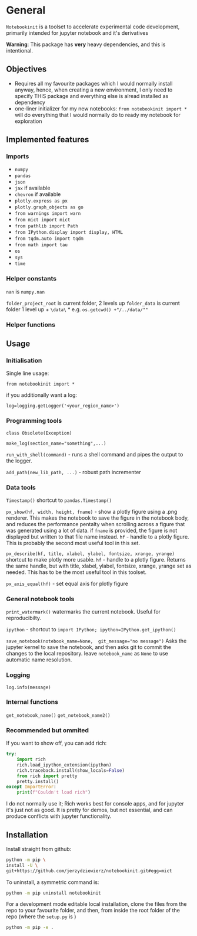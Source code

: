# General

`Notebookinit` is a toolset to accelerate experimental code development, primarily intended for jupyter notebook and it's derivatives

**Warning**:
This package has **very** heavy dependencies, and this is intentional. 


## Objectives
* Requires all my favourite packages which I would normally install anyway, hence, when creating a new environment, I only need to specify THIS package and everything else is alread installed as dependency
* one-liner initializer for my new notebooks: `from notebookinit import *`  will do everything that I would normally do to ready my notebook for exploration


## Implemented features

### Imports

* `numpy`
* `pandas`
* `json`
* `jax` if available
* `chevron` if available
* `plotly.express as px`
* `plotly.graph_objects as go`
* `from warnings import warn`
* `from mict import mict`
* `from pathlib import Path`
* `from IPython.display import display, HTML`
* `from tqdm.auto import tqdm`
* `from math import tau`
* `os`
* `sys`
* `time`


### Helper constants


`nan` is `numpy.nan`

`folder_project_root` is current folder, 2 levels up
`folder_data` is current folder 1 level up + `\data\` 
	* e.g. `os.getcwd() +"/../data/""`


### Helper functions




## Usage

### Initialisation
Single line usage:

`from notebookinit import *`

if you additionally want a log:

`log=logging.getLogger('<your_region_name>')`

### Programming tools

`class Obsolete(Exception)`

`make_log(section_name="something",...)`

`run_with_shell(command)` - runs a shell command and pipes the output to the logger.

`add_path(new_lib_path, ...)` - robust path incrementer



### Data tools

`Timestamp()` shortcut to `pandas.Timestamp()` 

`px_show(hf, width, height, fname)` - show a plotly figure using a .png renderer. This makes the notebook to save the figure in the notebook body, and reduces the performance pentalty when scrolling across a figure that was generated using a lot of data. if `fname` is provided, the figure is not displayed but written to that file name instead. `hf` - handle to a plotly figure. This is probably the second most useful tool in this set.

`px_describe(hf, title, xlabel, ylabel, fontsize, xrange, yrange)` shortcut to make plotly more usable. `hf` - handle to a plotly figure. Returns the same handle, but with title, xlabel, ylabel, fontsize, xrange, yrange set as needed. This has to be the most useful tool in this toolset. 

`px_axis_equal(hf)` - set equal axis for plotly figure




### General notebook tools

`print_watermark()` watermarks the current notebook. Useful for reproducibilty.

`ipython` - shortcut to `import IPython; ipython=IPython.get_ipython()`

`save_notebook(notebook_name=None,  git_message="no message")` 
Asks the jupyter kernel to save the notebook, and then asks git to commit the changes to the local repository. leave `notebook_name` as `None` to use automatic name resolution. 


### Logging


`log.info(message)`

### Internal functions

`get_notebook_name()` 
`get_notebook_name2()` 



### Recommended but ommited

If you want to show off, you can add rich:

```python
try:
	import rich
	rich.load_ipython_extension(ipython)
	rich.traceback.install(show_locals=False)
	from rich import pretty
	pretty.install()
except ImportError:
	print(f"Couldn't load rich")
```

I do not normally use it; Rich works best for console apps, and for jupyter it's just not as good. It is pretty for demos, but not essential, and can produce conflicts with jupyter functionality.

## Installation

Install straight from github:

```bash
python -m pip \
install -U \
git+https://github.com/jerzydziewierz/notebookinit.git#egg=mict
```


To uninstall, a symmetric command is:

```bash
python -m pip uninstall notebookinit
```

For a development mode editable local installation, clone the files from the repo to your favourite folder, and then, from inside the root folder of the repo (where the `setup.py` is )

```bash
python -m pip -e .
```

